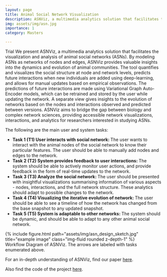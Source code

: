 ```yaml
---
layout: page
title: Animal Social Network Visualization
description: ASNViz, a multimedia analytics solution that facilitates the visualization and analysis of animal social networks (ASNs). 
img: assets/img/asn.jpg
importance: 1
category: Masters

---
```

Trial
We present ASNViz, a multimedia analytics solution that facilitates the visualization and analysis of animal social networks (ASNs). By modeling ASNs as networks of nodes and edges, ASNViz provides valuable insights into the dynamics and evolution of animal communities. The tool quantifies and visualizes the social structure at node and network levels, predicts future interactions when new individuals are added using deep-learning, and allows for manual updates based on empirical observations. The predictions of future interactions are made using Variational Graph Auto-Encoder models, which can be retrained and stored by the user while updating the network. A separate view gives insights to the evolution of networks based on the nodes and interactions observed and predicted between versions. ASNViz aims to bridge the gap between biology and complex network sciences, providing accessible network visualizations, interactions, and analytics for researchers interested in studying ASNs.


The following are the main user and system tasks:
<ul>
    <li><b>Task 1 (T1) User interacts with social network: </b> The user wants to interact with the animal nodes of the social network to know their particular features. The user should be able to manually add nodes and edges to the network. </li>
    <li><b> Task 2 (T2) System provides feedback to user interactions: </b> The system should be able to actively monitor user actions, and provide feedback in the form of real-time updates to the network. </li>
    <li><b> Task 3 (T3) Analyze the social network: </b> The user should be presented with insightful visualizations summarising information of various aspects - nodes, interactions, and the full network structure. These analytics should adapt to possible changes to the network. </li>
    <li> <b> Task 4 (T4) Visualizing the iterative evolution of network: </b> The user should be able to see a timeline of how the network has changed from the base snapshot to any updated snapshot. </li> 
    <li> <b> Task 5 (T5) System is adaptable to other networks: </b> The system should be dynamic, and should be able to adapt to any other animal social network.  </li>
</ul>

<div class="row">
    <div class="col-sm mt-3 mt-md-0">
        {% include figure.html path="assets/img/asn_design_sketch.jpg" title="example image" class="img-fluid rounded z-depth-1" %}
    </div>
</div>
<div class="caption">
   Workflow Diagram of ASNViz. The arrows are labeled with tasks enumerated above. 
</div>


For an in-depth understanding of ASNViz, find our paper [here](https://github.com/madhu221b/animal_social_network/blob/main/report.pdf).

Also find the code of the project [here](https://github.com/madhu221b/animal_social_network/).

